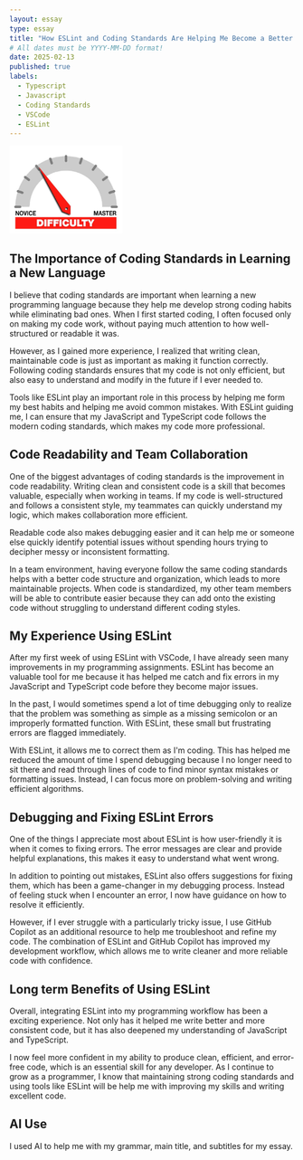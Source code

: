 ```yaml
---
layout: essay
type: essay
title: "How ESLint and Coding Standards Are Helping Me Become a Better Programmer"
# All dates must be YYYY-MM-DD format!
date: 2025-02-13
published: true
labels:
  - Typescript
  - Javascript
  - Coding Standards
  - VSCode
  - ESLint
---
```


<img width="200px" class="rounded float-start pe-4" src="../img/difficulty/degree_difficulty.jpg">

## The Importance of Coding Standards in Learning a New Language

I believe that coding standards are important when learning a new programming language because they help me develop strong coding habits while eliminating bad ones. When I first started coding, I often focused only on making my code work, without paying much attention to how well-structured or readable it was. 

However, as I gained more experience, I realized that writing clean, maintainable code is just as important as making it function correctly. Following coding standards ensures that my code is not only efficient, but also easy to understand and modify in the future if I ever needed to. 

Tools like ESLint play an important role in this process by helping me form my best habits and helping me avoid common mistakes. With ESLint guiding me, I can ensure that my JavaScript and TypeScript code follows the modern coding standards, which makes my code more professional.

## Code Readability and Team Collaboration

One of the biggest advantages of coding standards is the improvement in code readability. Writing clean and consistent code is a skill that becomes valuable, especially when working in teams. If my code is well-structured and follows a consistent style, my teammates can quickly understand my logic, which makes collaboration more efficient. 

Readable code also makes debugging easier and it can help me or someone else quickly identify potential issues without spending hours trying to decipher messy or inconsistent formatting. 

In a team environment, having everyone follow the same coding standards helps with a better code structure and organization, which leads to more maintainable projects. When code is standardized, my other team members will be able to contribute easier because they can add onto the existing code without struggling to understand different coding styles.


## My Experience Using ESLint

After my first week of using ESLint with VSCode, I have already seen many improvements in my programming assignments. ESLint has become an valuable tool for me because it has helped me catch and fix errors in my JavaScript and TypeScript code before they become major issues. 

In the past, I would sometimes spend a lot of time debugging only to realize that the problem was something as simple as a missing semicolon or an improperly formatted function. With ESLint, these small but frustrating errors are flagged immediately. 

With ESLint, it allows me to correct them as I'm coding. This has helped me reduced the amount of time I spend debugging because I no longer need to sit there and read through lines of code to find minor syntax mistakes or formatting issues. Instead, I can focus more on problem-solving and writing efficient algorithms.


## Debugging and Fixing ESLint Errors

One of the things I appreciate most about ESLint is how user-friendly it is when it comes to fixing errors. The error messages are clear and provide helpful explanations, this makes it easy to understand what went wrong. 

In addition to pointing out mistakes, ESLint also offers suggestions for fixing them, which has been a game-changer in my debugging process. Instead of feeling stuck when I encounter an error, I now have guidance on how to resolve it efficiently. 

However, if I ever struggle with a particularly tricky issue, I use GitHub Copilot as an additional resource to help me troubleshoot and refine my code. The combination of ESLint and GitHub Copilot has improved my development workflow, which allows me to write cleaner and more reliable code with confidence.




## Long term Benefits of Using ESLint

Overall, integrating ESLint into my programming workflow has been a exciting experience. Not only has it helped me write better and more consistent code, but it has also deepened my understanding of JavaScript and TypeScript. 

I now feel more confident in my ability to produce clean, efficient, and error-free code, which is an essential skill for any developer. As I continue to grow as a programmer, I know that maintaining strong coding standards and using tools like ESLint will be help me with improving my skills and writing excellent code.


## AI Use

I used AI to help me with my grammar, main title, and subtitles for my essay.